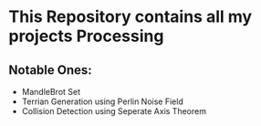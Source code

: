 # This Repository contains all my projects Processing

## Notable Ones:
- MandleBrot Set
- Terrian Generation using Perlin Noise Field
- Collision Detection using Seperate Axis Theorem
